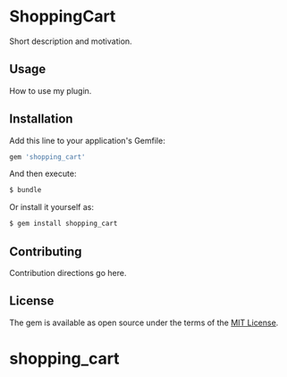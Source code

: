 # ShoppingCart
Short description and motivation.

## Usage
How to use my plugin.

## Installation
Add this line to your application's Gemfile:

```ruby
gem 'shopping_cart'
```

And then execute:
```bash
$ bundle
```

Or install it yourself as:
```bash
$ gem install shopping_cart
```

## Contributing
Contribution directions go here.

## License
The gem is available as open source under the terms of the [MIT License](http://opensource.org/licenses/MIT).
# shopping_cart
